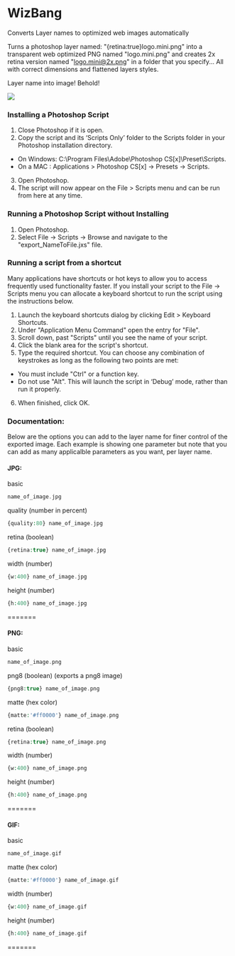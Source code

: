 WizBang
=======


Converts Layer names to optimized web images automatically 

Turns a photoshop layer named: "{retina:true}logo.mini.png" into a transparent web optimized PNG named "logo.mini.png" and creates 2x retina version named "logo.mini@2x.png" in a folder that you specify... All with correct dimensions and flattened layers styles. 

Layer name into image! Behold!

![](https://raw.github.com/samcreate/WizBang/master/images/layer.examples.png) 


### Installing a Photoshop Script
1. Close Photoshop if it is open.
2. Copy the script and its ‘Scripts Only’ folder to the Scripts folder in your Photoshop installation directory.
  - On Windows: C:\Program Files\Adobe\Photoshop CS[x]\Preset\Scripts.
  - On a MAC  : Applications > Photoshop CS[x] -> Presets -> Scripts.
3. Open Photoshop.
4. The script will now appear on the File > Scripts menu and can be run from here at any time.
 
### Running a Photoshop Script without Installing
1. Open Photoshop.
2. Select File -> Scripts -> Browse and navigate to the "export_NameToFile.jxs" file.
 
### Running a script from a shortcut
Many applications have shortcuts or hot keys to allow you to access frequently used functionality faster. If you install your script to the File -> Scripts menu you can allocate a keyboard shortcut to run the script using the instructions below.

1. Launch the keyboard shortcuts dialog by clicking Edit > Keyboard Shortcuts.
2. Under "Application Menu Command" open the entry for "File".
3. Scroll down, past "Scripts" until you see the name of your script.
4. Click the blank area for the script's shortcut.
5. Type the required shortcut. You can choose any combination of keystrokes as long as the following two points are met:
  - You must include "Ctrl" or a function key.
  - Do not use "Alt". This will launch the script in ‘Debug’ mode, rather than run it properly.
6. When finished, click OK.


### Documentation:

Below are the options you can add to the layer name for finer control of the exported image. Each example is showing one parameter but note that you can add as many applicalble parameters as you want, per layer name. 

#### JPG:

basic 
```php
name_of_image.jpg
```

quality (number in percent)
```php
{quality:80} name_of_image.jpg
```

retina (boolean)
```php
{retina:true} name_of_image.jpg
```

width (number)
```php
{w:400} name_of_image.jpg
```

height (number)
```php
{h:400} name_of_image.jpg
```

=======
#### PNG:

basic 
```php
name_of_image.png
```

png8 (boolean) (exports a png8 image)
```php
{png8:true} name_of_image.png
```

matte (hex color)
```php
{matte:'#ff0000'} name_of_image.png
```

retina (boolean)
```php
{retina:true} name_of_image.png
```

width (number)
```php
{w:400} name_of_image.png
```

height (number)
```php
{h:400} name_of_image.png
```

=======
#### GIF:

basic 
```php
name_of_image.gif
```

matte (hex color)
```php
{matte:'#ff0000'} name_of_image.gif
```

width (number)
```php
{w:400} name_of_image.gif
```

height (number)
```php
{h:400} name_of_image.gif
```
=======

